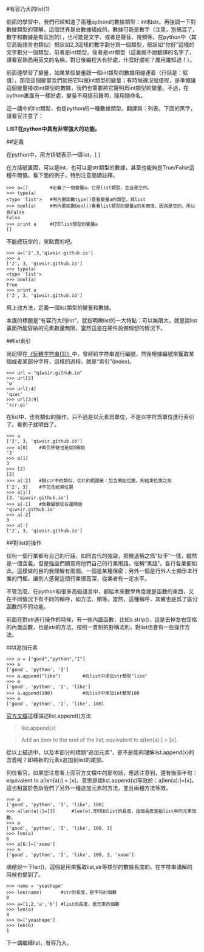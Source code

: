 #有容乃大的list(1)

前面的學習中，我們已經知道了兩種python的數據類型：int和str。再強調一下對數據類型的理解，這個世界是由數據組成的，數據可能是數字（注意，別搞混了，數字和數據是有區別的），也可能是文字、或者是聲音、視頻等。在python中（其它高級語言也類似）把狀如2,3這樣的數字劃分爲一個類型，把狀如“你好”這樣的文字劃分一個類型，前者是int類型，後者是str類型（這裏就不說翻譯的名字了，請看官熟悉用英文的名稱，對日後編程大有好處，什麼好處呢？誰用誰知道！）。

前面還學習了變量，如果某個變量跟一個int類型的數據用線連着（行話是：賦值），那麼這個變量我們就把它叫做int類型的變量；有時候還沒賦值呢，是準備讓這個變量接收int類型的數據，我們也需要將它聲明爲int類型的變量。不過，在python裏面有一樣好處，變量不用提前聲明，隨用隨命名。

這一講中的list類型，也是python的一種數據類型。翻譯爲：列表。下面的黑字，請看官注意了：

**LIST在python中具有非常強大的功能。**

##定義

在python中，用方括號表示一個list，[ ]

在方括號裏面，可以是int，也可以是str類型的數據，甚至也能夠是True/False這種布爾值。看下面的例子，特別注意閱讀註釋。

    >>> a=[]        #定義了一個變量a，它是list類型，並且是空的。
    >>> type(a)
    <type 'list'>   #用內置函數type()查看變量a的類型，爲list
    >>> bool(a)     #用內置函數bool()看看list類型的變量a的布爾值，因爲是空的，所以爲False
    False
    >>> print a     #打印list類型的變量a
    []

不能總玩空的，來點實的吧。

    >>> a=['2',3,'qiwsir.github.io']
    >>> a
    ['2', 3, 'qiwsir.github.io']
    >>> type(a)
    <type 'list'>
    >>> bool(a)
    True
    >>> print a
    ['2', 3, 'qiwsir.github.io']

用上述方法，定義一個list類型的變量和數據。

本講的標題是“有容乃大的list”，就指明瞭list的一大特點：可以無限大，就是說list裏面所能容納的元素數量無限，當然這是在硬件設備理想的情況下。

##list索引

尚記得在[《玩轉字符串(3)》](./109.md)中，曾經給字符串進行編號，然後根據編號來獲取某個或者某部分字符，這樣的過程，就是“索引”(index)。

    >>> url = "qiwsir.github.io"
    >>> url[2]
    'w'
    >>> url[:4]
    'qiws'
    >>> url[3:9]
    'sir.gi'

在list中，也有類似的操作。只不過是以元素爲單位，不是以字符爲單位進行索引了。看例子就明白了。

    >>> a
    ['2', 3, 'qiwsir.github.io']
    >>> a[0]    #索引序號也是從0開始
    '2'
    >>> a[1]
    3
    >>> [2]
    [2]
    >>> a[:2]   #跟str中的類似，切片的範圍是：包含開始位置，到結束位置之前
    ['2', 3]    #不包含結束位置
    >>> a[1:]
    [3, 'qiwsir.github.io']
    >>> a[-1]   #負數編號從右邊開始
    'qiwsir.github.io'
    >>> a[-2]
    3
    >>> a[:]
    ['2', 3, 'qiwsir.github.io']

##對list的操作

任何一個行業都有自己的行話，如同古代的強盜，把撤退稱之爲“扯乎”一樣，縱然是一個含義，但是強盜們願意用他們自己的行業用語，俗稱“黑話”。各行各業都如此。這樣做的目的我理解有兩個，一個是某種保密；另外一個是行外人士顯示本行業的門檻，讓別人感覺這個行業很高深，從業者有一定水平。

不管怎麼，在python和很多高級語言中，都給本來數學角度就是函數的東西，又在不同情況下有不同的稱呼，如方法、類等。當然，這種稱呼，其實也是爲了區分函數的不同功能。

前面在對str進行操作的時候，有一些內置函數，比如s.strip()，這是去掉左右空格的內置函數，也是str的方法。按照一貫制的對稱法則，對list也會有一些操作方法。

###追加元素

    >>> a = ["good","python","I"]
    >>> a
    ['good', 'python', 'I']
    >>> a.append("like")        #向list中添加str類型"like"
    >>> a
    ['good', 'python', 'I', 'like']
    >>> a.append(100)           #向list中添加int類型100
    >>> a
    ['good', 'python', 'I', 'like', 100]

[官方文檔](https://docs.python.org/2/tutorial/datastructures.html)這樣描述list.append()方法

>list.append(x)

>   Add an item to the end of the list; equivalent to a[len(a):] = [x].

從以上描述中，以及本部分的標題“追加元素”，是不是能夠理解list.append(x)的含義呢？即將新的元素x追加到list的尾部。

列位看官，如果您注意看上面官方文檔中的那句話，應該注意到，還有後面半句： equivalent to a[len(a):] = [x]，意思是說list.append(x)等效於：a[len(a):]=[x]。這也相當於告訴我們了另外一種追加元素的方法，並且兩種方法等效。

    >>> a
    ['good', 'python', 'I', 'like', 100]
    >>> a[len(a):]=[3]      #len(a),即得到list的長度，這個長度是指list中的元素個數。
    >>> a
    ['good', 'python', 'I', 'like', 100, 3]
    >>> len(a)
    6
    >>> a[6:]=['xxoo']
    >>> a
    ['good', 'python', 'I', 'like', 100, 3, 'xxoo']

順便說一下len()，這個是用來獲取list,str等類型的數據長度的。在字符串講解的時候也提到了。

    >>> name = 'yeashape'
    >>> len(name)       #str的長度，是字符的個數
    8
    >>> a=[1,2,'a','b'] #list的長度，是元素的個數
    >>> len(a)
    4
    >>> b=['yeashape']
    >>> len(b)
    1

下一講繼續list，有容乃大。
